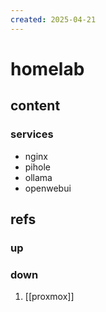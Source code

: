 ```yaml
---
created: 2025-04-21
---
```


# homelab

## content

### services

- nginx
- pihole
- ollama
- openwebui

## refs

### up

### down

1. [[proxmox]]


